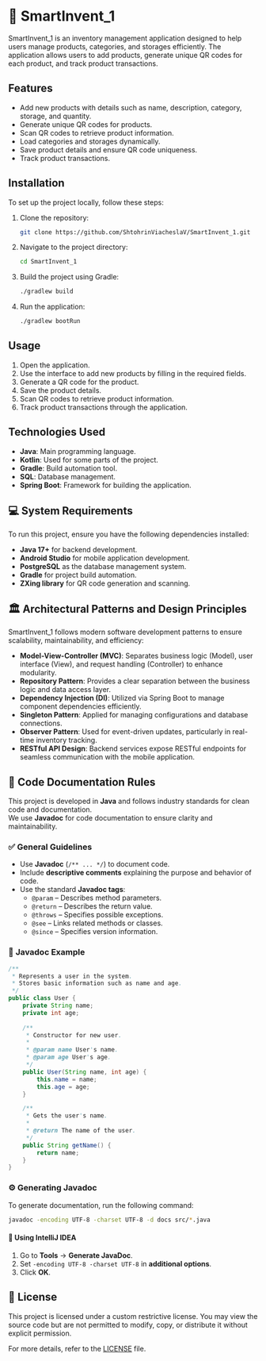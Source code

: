 # 🚀 SmartInvent_1

SmartInvent_1 is an inventory management application designed to help users manage products, categories, and storages efficiently. 
The application allows users to add products, generate unique QR codes for each product, and track product transactions.

## Features

- Add new products with details such as name, description, category, storage, and quantity.
- Generate unique QR codes for products.
- Scan QR codes to retrieve product information.
- Load categories and storages dynamically.
- Save product details and ensure QR code uniqueness.
- Track product transactions.

## Installation

To set up the project locally, follow these steps:

1. Clone the repository:
    ```sh
    git clone https://github.com/ShtohrinViacheslaV/SmartInvent_1.git
    ```
2. Navigate to the project directory:
    ```sh
    cd SmartInvent_1
    ```
3. Build the project using Gradle:
    ```sh
    ./gradlew build
    ```
4. Run the application:
    ```sh
    ./gradlew bootRun
    ```

## Usage

1. Open the application.
2. Use the interface to add new products by filling in the required fields.
3. Generate a QR code for the product.
4. Save the product details.
5. Scan QR codes to retrieve product information.
6. Track product transactions through the application.

## Technologies Used

- **Java**: Main programming language.
- **Kotlin**: Used for some parts of the project.
- **Gradle**: Build automation tool.
- **SQL**: Database management.
- **Spring Boot**: Framework for building the application.

## 💻 System Requirements

To run this project, ensure you have the following dependencies installed:

- **Java 17+** for backend development.
- **Android Studio** for mobile application development.
- **PostgreSQL** as the database management system.
- **Gradle** for project build automation.
- **ZXing library** for QR code generation and scanning.

## 🏛 Architectural Patterns and Design Principles

SmartInvent_1 follows modern software development patterns to ensure scalability, maintainability, and efficiency:

- **Model-View-Controller (MVC)**: Separates business logic (Model), user interface (View), and request handling (Controller) to enhance modularity.
- **Repository Pattern**: Provides a clear separation between the business logic and data access layer.
- **Dependency Injection (DI)**: Utilized via Spring Boot to manage component dependencies efficiently.
- **Singleton Pattern**: Applied for managing configurations and database connections.
- **Observer Pattern**: Used for event-driven updates, particularly in real-time inventory tracking.
- **RESTful API Design**: Backend services expose RESTful endpoints for seamless communication with the mobile application.


## 📌 Code Documentation Rules

This project is developed in **Java** and follows industry standards for clean code and documentation.  
We use **Javadoc** for code documentation to ensure clarity and maintainability.

### ✅ **General Guidelines**
- Use **Javadoc** (`/** ... */`) to document code.
- Include **descriptive comments** explaining the purpose and behavior of code.
- Use the standard **Javadoc tags**:
  - `@param` – Describes method parameters.
  - `@return` – Describes the return value.
  - `@throws` – Specifies possible exceptions.
  - `@see` – Links related methods or classes.
  - `@since` – Specifies version information.

### 📝 **Javadoc Example**
```java
/**
 * Represents a user in the system.
 * Stores basic information such as name and age.
 */
public class User {
    private String name;
    private int age;
    
    /**
     * Constructor for new user.
     *
     * @param name User's name.
     * @param age User's age.
     */
    public User(String name, int age) {
        this.name = name;
        this.age = age;
    }

    /**
     * Gets the user's name.
     *
     * @return The name of the user.
     */
    public String getName() {
        return name;
    }
}
```

### ⚙️ **Generating Javadoc**
To generate documentation, run the following command:

```sh
javadoc -encoding UTF-8 -charset UTF-8 -d docs src/*.java
```

#### 🔧 **Using IntelliJ IDEA**
1. Go to **Tools** → **Generate JavaDoc**.
2. Set `-encoding UTF-8 -charset UTF-8` in **additional options**.
3. Click **OK**.


## 📜 License

This project is licensed under a custom restrictive license. You may view the source code but are not permitted to modify, copy, or distribute it without explicit permission.

For more details, refer to the [LICENSE](LICENSE) file.

